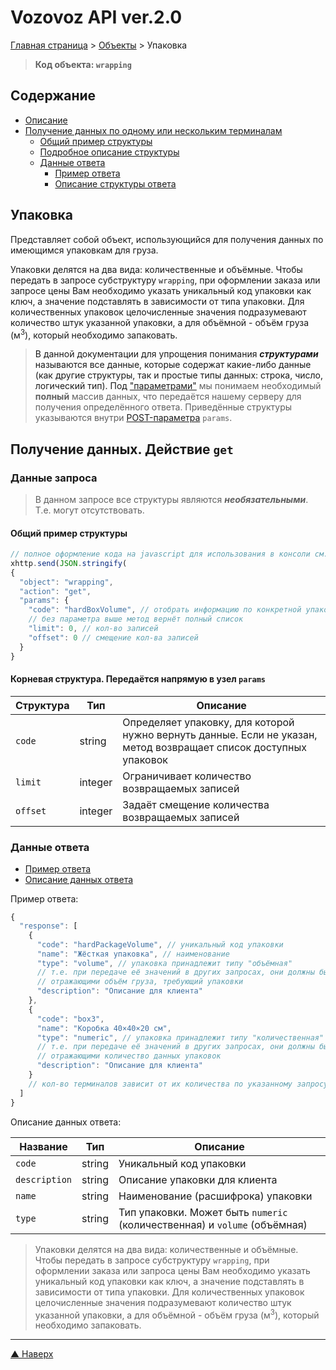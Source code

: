 # <a name="up"/>Vozovoz API ver.2.0

[Главная страница](/README.md) > [Объекты](index.md) > Упаковка


> **Код объекта: `wrapping`**

## Содержание

* [Описание](#description)
* [Получение данных по одному или нескольким терминалам](#get)
    * [Общий пример структуры](#get-example)
    * [Подробное описание структуры](#get-struct)
    * [Данные ответа](#get-response)
        * [Пример ответа](#get-response-example)
        * [Описание структуры ответа](#get-response-description)


## <a name="description"/>Упаковка

Представляет собой объект, использующийся для получения данных по имеющимся упаковкам для груза.

Упаковки делятся на два вида: количественные и объёмные. Чтобы передать в запросе субструктуру `wrapping`, при
оформлении заказа или запросе цены Вам
необходимо указать уникальный код упаковки как ключ, а значение подставлять в зависимости от типа упаковки. Для
количественных упаковок целочисленные значения подразумевают количество штук указанной упаковки, а для объёмной -
объём груза (м<sup>3</sup>), который необходимо запаковать.

> В данной документации для упрощения понимания **_структурами_** называются все данные, которые содержат какие-либо данные
> (как другие структуры, так и простые типы данных: строка, число, логический тип).
> Под ["параметрами"](../params/index.md) мы понимаем необходимый **полный** массив данных, что передаётся нашему серверу
> для получения определённого ответа. Приведённые структуры указываются внутри [POST-параметра](../params/post.md) `params`.


## <a name="get"/>Получение данных. Действие `get`


### <a name="get-get"/>Данные запроса

> В данном запросе все структуры являются **_необязательными_**. Т.е. могут отсутствовать.


#### <a name="get-example"/>Общий пример структуры

```javascript
// полное оформление кода на javascript для использования в консоли см. в разделе "Быстрый старт"
xhttp.send(JSON.stringify(
{
  "object": "wrapping",
  "action": "get",
  "params": {
    "code": "hardBoxVolume", // отобрать информацию по конкретной упаковке
    // без параметра выше метод вернёт полный список
    "limit": 0, // кол-во записей
    "offset": 0 // смещение кол-ва записей
  }
}
```

#### <a name="get-struct"/>Корневая структура. Передаётся напрямую в узел `params`

| Структура     | Тип       | Описание |
| ---------     | ---       | -------- |
| `code`        | string    | Определяет упаковку, для которой нужно вернуть данные. Если не указан, метод возвращает список доступных упаковок |
| `limit`       | integer   | Ограничивает количество возвращаемых записей |
| `offset`      | integer   | Задаёт смещение количества возвращаемых записей |


### <a name="get-response"/>Данные ответа

* [Пример ответа](#get-response-example)
* [Описание данных ответа](#get-response-description)

<a name="get-response-example"/>Пример ответа:

```javascript
{
  "response": [
    {
      "code": "hardPackageVolume", // уникальный код упаковки
      "name": "Жёсткая упаковка", // наименование
      "type": "volume", // упаковка принадлежит типу "объёмная"
      // т.е. при передаче её значений в других запросах, они должны быть дробными положительными числами,
      // отражающими объём груза, требующий упаковки
      "description": "Описание для клиента"
    },
    {
      "code": "box3",
      "name": "Коробка 40×40×20 см",
      "type": "numeric", // упаковка принадлежит типу "количественная"
      // т.е. при передаче её значений в других запросах, они должны быть целыми положительными числами,
      // отражающими количество данных упаковок
      "description": "Описание для клиента"
    }
    // кол-во терминалов зависит от их количества по указанному запросу и узла `limit`
  ]
}
```

<a name="get-response-description"/>Описание данных ответа:

| Название      | Тип       | Описание |
| --------      | ---       | -------- |
| `code`        | string    | Уникальный код упаковки |
| `description` | string    | Описание упаковки для клиента |
| `name`        | string    | Наименование (расшифрока) упаковки |
| `type`        | string    | Тип упаковки. Может быть `numeric` (количественная) и `volume` (объёмная) |

>Упаковки делятся на два вида: количественные и объёмные. Чтобы передать в запросе субструктуру `wrapping`, при
>оформлении заказа или запроса цены Вам
>необходимо указать уникальный код упаковки как ключ, а значение подставлять в зависимости от типа упаковки. Для
>количественных упаковок целочисленные значения подразумевают количество штук указанной упаковки, а для объёмной -
>объём груза (м<sup>3</sup>), который необходимо запаковать.

***
[▲ Наверх](#up)